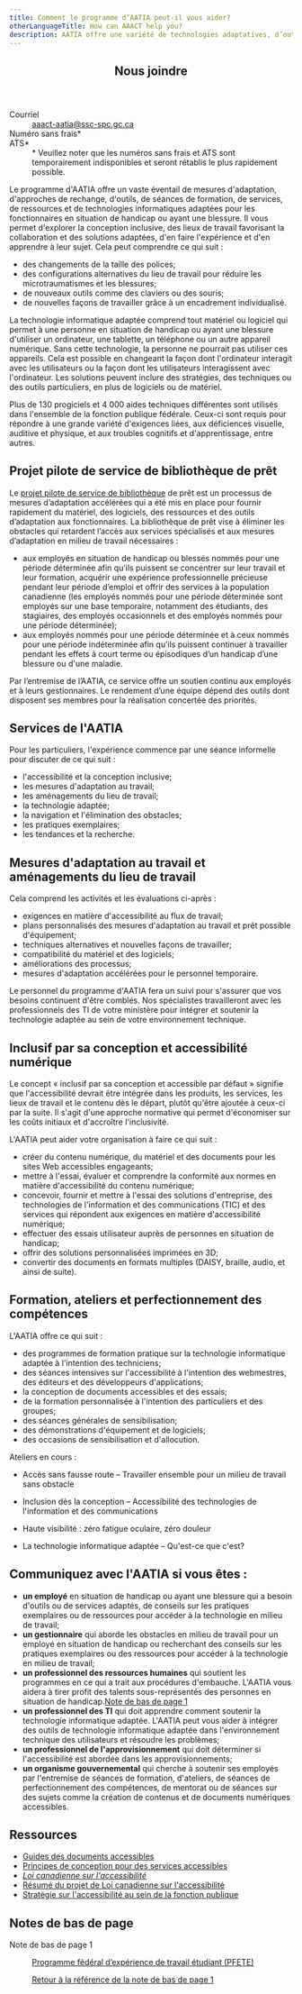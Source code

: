 ```yaml
---
title: Comment le programme d’AATIA peut-il vous aider?
otherLanguageTitle: How can AAACT help you?
description: AATIA offre une variété de technologies adaptatives, d’outils et de services pour aider les employés de la fonction publique ayant des incapacités ou des blessures. Il propose des adaptations telles que des changements de taille de police, des configurations ergonomiques et de nouvelles méthodes de travail grâce à un coaching individualisé. Le programme prend en charge plus de 130 logiciels et 4000 aides techniques pour répondre à divers besoins. Le projet pilote de la bibliothèque de prêt accélère les accommodements, fournissant rapidement du matériel et des logiciels adaptatifs. AATIA offre également des formations, des ateliers et des ressources sur l’accessibilité.
---
```

<div class="row">
<div class="col-xs-12 col-md-4 pull-right">
<section class="panel panel-primary">
<header class="panel-heading">
<h2 class="panel-title">Nous joindre</h2>
</header>
<div class="panel-body">
<dl class="mrgn-bttm-0">
<dt>Courriel</dt>
<dd><a href="mailto:aaact-aatia@ssc-spc.gc.ca">aaact-aatia@ssc-spc.gc.ca</a></dd>
<dt>Numéro sans frais*</dt>
<dt>ATS*</dt>
<dd>* Veuillez noter que les numéros sans frais et ATS sont temporairement indisponibles et seront rétablis le plus rapidement possible.</p>
</dd>
</dl>
</div>
</section>
</div>
<div class="mrgn-lft-md mrgn-rght-md">

Le programme d'AATIA offre un vaste éventail de mesures d'adaptation, d'approches de rechange, d'outils, de séances de formation, de services, de ressources et de technologies informatiques adaptées pour les fonctionnaires en situation de handicap ou ayant une blessure. Il vous permet d'explorer la conception inclusive, des lieux de travail favorisant la collaboration et des solutions adaptées, d'en faire l'expérience et d'en apprendre à leur sujet. Cela peut comprendre ce qui suit :

- des changements de la taille des polices;
- des configurations alternatives du lieu de travail pour réduire les microtraumatismes et les blessures;
- de nouveaux outils comme des claviers ou des souris;
- de nouvelles façons de travailler grâce à un encadrement individualisé.

La technologie informatique adaptée comprend tout matériel ou logiciel qui permet à une personne en situation de handicap ou ayant une blessure d'utiliser un ordinateur, une tablette, un téléphone ou un autre appareil numérique. Sans cette technologie, la personne ne pourrait pas utiliser ces appareils. Cela est possible en changeant la façon dont l'ordinateur interagit avec les utilisateurs ou la façon dont les utilisateurs interagissent avec l'ordinateur. Les solutions peuvent inclure des stratégies, des techniques ou des outils particuliers, en plus de logiciels ou de matériel.

Plus de 130 progiciels et 4 000 aides techniques différentes sont utilisés dans l'ensemble de la fonction publique fédérale. Ceux-ci sont requis pour répondre à une grande variété d'exigences liées, aux déficiences visuelle, auditive et physique, et aux troubles cognitifs et d'apprentissage, entre autres.

## Projet pilote de service de bibliothèque de prêt

Le [projet pilote de service de bibliothèque](/fr/services-partages/organisation/programme-aatia/projet-pilote-service-bibliotheque-pret.html) de prêt est un processus de mesures d’adaptation accélérées qui a été mis en place pour fournir rapidement du matériel, des logiciels, des ressources et des outils d’adaptation aux fonctionnaires. La bibliothèque de prêt vise à éliminer les obstacles qui retardent l’accès aux services spécialisés et aux mesures d’adaptation en milieu de travail nécessaires :

- aux employés en situation de handicap ou blessés nommés pour une période déterminée afin qu’ils puissent se concentrer sur leur travail et leur formation, acquérir une expérience professionnelle précieuse pendant leur période d’emploi et offrir des services à la population canadienne (les employés nommés pour une période déterminée sont employés sur une base temporaire, notamment des étudiants, des stagiaires, des employés occasionnels et des employés nommés pour une période déterminée);
- aux employés nommés pour une période déterminée et à ceux nommés pour une période indéterminée afin qu’ils puissent continuer à travailler pendant les effets à court terme ou épisodiques d’un handicap d’une blessure ou d'une maladie.

Par l’entremise de l’AATIA, ce service offre un soutien continu aux employés et à leurs gestionnaires. Le rendement d’une équipe dépend des outils dont disposent ses membres pour la réalisation concertée des priorités.

## Services de l'AATIA

Pour les particuliers, l'expérience commence par une séance informelle pour discuter de ce qui suit :

- l'accessibilité et la conception inclusive;
- les mesures d'adaptation au travail;
- les aménagements du lieu de travail;
- la technologie adaptée;
- la navigation et l'élimination des obstacles;
- les pratiques exemplaires;
- les tendances et la recherche.

## Mesures d'adaptation au travail et aménagements du lieu de travail

Cela comprend les activités et les évaluations ci-après :

- exigences en matière d'accessibilité au flux de travail;
- plans personnalisés des mesures d'adaptation au travail et prêt possible d'équipement;
- techniques alternatives et nouvelles façons de travailler;
- compatibilité du matériel et des logiciels;
- améliorations des processus;
- mesures d'adaptation accélérées pour le personnel temporaire.

Le personnel du programme d'AATIA fera un suivi pour s'assurer que vos besoins continuent d'être comblés. Nos spécialistes travailleront avec les professionnels des TI de votre ministère pour intégrer et soutenir la technologie adaptée au sein de votre environnement technique.

## Inclusif par sa conception et accessibilité numérique

Le concept « inclusif par sa conception et accessible par défaut » signifie que l'accessibilité devrait être intégrée dans les produits, les services, les lieux de travail et le contenu dès le départ, plutôt qu'être ajoutée à ceux-ci par la suite. Il s'agit d'une approche normative qui permet d'économiser sur les coûts initiaux et d'accroître l'inclusivité.

L'AATIA peut aider votre organisation à faire ce qui suit :

- créer du contenu numérique, du matériel et des documents pour les sites Web accessibles engageants;
- mettre à l'essai, évaluer et comprendre la conformité aux normes en matière d'accessibilité du contenu numérique;
- concevoir, fournir et mettre à l'essai des solutions d'entreprise, des technologies de l'information et des communications (TIC) et des services qui répondent aux exigences en matière d'accessibilité numérique;
- effectuer des essais utilisateur auprès de personnes en situation de handicap;
- offrir des solutions personnalisées imprimées en 3D;
- convertir des documents en formats multiples (DAISY, braille, audio, et ainsi de suite).

## Formation, ateliers et perfectionnement des compétences

L'AATIA offre ce qui suit :

- des programmes de formation pratique sur la technologie informatique adaptée à l'intention des techniciens;
- des séances intensives sur l'accessibilité à l'intention des webmestres, des éditeurs et des développeurs d'applications;
- la conception de documents accessibles et des essais;
- de la formation personnalisée à l'intention des particuliers et des groupes;
- des séances générales de sensibilisation;
- des démonstrations d'équipement et de logiciels;
- des occasions de sensibilisation et d'allocution.

Ateliers en cours :

- Accès sans fausse route – Travailler ensemble pour un milieu de travail sans obstacle
- Inclusion dès la conception – Accessibilité des technologies de l'information et des communications

- Haute visibilité : zéro fatigue oculaire, zéro douleur
- La technologie informatique adaptée – Qu'est-ce que c'est?

## Communiquez avec l'AATIA si vous êtes :

- **un employé** en situation de handicap ou ayant une blessure qui a besoin d'outils ou de services adaptés, de conseils sur les pratiques exemplaires ou de ressources pour accéder à la technologie en milieu de travail;
- **un gestionnaire** qui aborde les obstacles en milieu de travail pour un employé en situation de handicap ou recherchant des conseils sur les pratiques exemplaires ou des ressources pour accéder à la technologie en milieu de travail;
- **un professionnel des ressources humaines** qui soutient les programmes en ce qui a trait aux procédures d'embauche. L'AATIA vous aidera à tirer profit des talents sous-représentés des personnes en situation de handicap.[Note de bas de page 1](#fn1)
- **un professionnel des TI** qui doit apprendre comment soutenir la technologie informatique adaptée. L'AATIA peut vous aider à intégrer des outils de technologie informatique adaptée dans l'environnement technique des utilisateurs et résoudre les problèmes;
- **un professionnel de l'approvisionnement** qui doit déterminer si l'accessibilité est abordée dans les approvisionnements;
- **un organisme gouvernemental** qui cherche à soutenir ses employés par l'entremise de séances de formation, d'ateliers, de séances de perfectionnement des compétences, de mentorat ou de séances sur des sujets comme la création de contenus et de documents numériques accessibles.

## Ressources

- [Guides des documents accessibles](https://canada-ca.github.io/a11y/index-fr.html)
- [Principes de conception pour des services accessibles](https://a11y.canada.ca/fr/guides/design-accessible-services/)
- [_Loi canadienne sur l'accessibilité_](https://laws-lois.justice.gc.ca/fra/lois/A-0.6/)
- [Résumé du projet de Loi canadienne sur l'accessibilité](/fr/emploi-developpement-social/programmes/accessible-personnes-handicapees/loi-resume.html)
- [Stratégie sur l'accessibilité au sein de la fonction publique](/fr/gouvernement/fonctionpublique/mieux-etre-inclusion-diversite-fonction-publique/diversite-equite-matiere-emploi/accessibilite-fonction-publique.html)

<aside class="wb-fnote" role="note">
<h2 id="fn">Notes de bas de page</h2>
<dl>
<dt>Note de bas de page 1</dt>
<dd id="fn1">
<p><a href="https://emploisfp-psjobs.cfp-psc.gc.ca/srs-sre/page01.htm?poster=1&lang=fr">Programme fédéral d’expérience de travail étudiant (PFETE)</a></p>
<p class="fn-rtn"><a href="#fn1-rf"><span class="wb-inv">Retour à la référence de la note de bas de page </span>1</a></p>
</dd>
</dl>
</aside>
</div>
</div>
